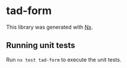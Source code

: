 # tad-form

This library was generated with [Nx](https://nx.dev).

## Running unit tests

Run `nx test tad-form` to execute the unit tests.
